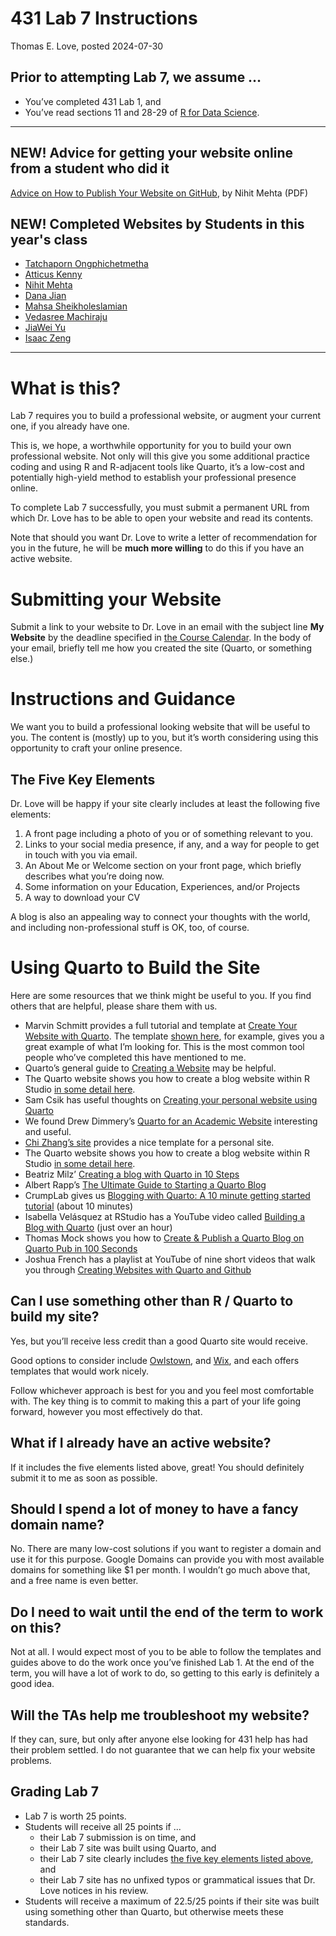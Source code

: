 # 431 Lab 7 Instructions
Thomas E. Love, posted
2024-07-30

## Prior to attempting Lab 7, we assume …

- You’ve completed 431 Lab 1, and
- You’ve read sections 11 and 28-29 of [R for Data Science](https://r4ds.hadley.nz/).

----

## NEW! Advice for getting your website online from a student who did it

[Advice on How to Publish Your Website on GitHub](https://github.com/THOMASELOVE/431-labs-2024/blob/main/lab7/lab7_publishing_advice_for_github.pdf), by Nihit Mehta (PDF)

## NEW! Completed Websites by Students in this year's class

- [Tatchaporn Ongphichetmetha](https://tatchaporn.github.io/tatchaporn/)
- [Atticus Kenny](https://atticus-kenny.github.io/atticuskenny/)
- [Nihit Mehta](https://nmehta08.github.io/nmehta08/)
- [Dana Jian](https://dzjian1.github.io/)
- [Mahsa Sheikholeslamian](https://mahsa-sheikh.github.io/Mahsa-Sheikh/)
- [Vedasree Machiraju](https://vmachira.github.io/)
- [JiaWei Yu](https://jiyu3048.github.io/jiyu3048/)
- [Isaac Zeng](https://www.isaaczz.com/)
 
----

# What is this?

Lab 7 requires you to build a professional website, or augment your
current one, if you already have one.

This is, we hope, a worthwhile opportunity for you to build your own
professional website. Not only will this give you some additional
practice coding and using R and R-adjacent tools like Quarto, it’s a
low-cost and potentially high-yield method to establish your
professional presence online.

To complete Lab 7 successfully, you must submit a permanent URL from
which Dr. Love has to be able to open your website and read its
contents.

Note that should you want Dr. Love to write a letter of recommendation
for you in the future, he will be **much more willing** to do this if
you have an active website.

# Submitting your Website

Submit a link to your website to Dr. Love in an email with the subject
line **My Website** by the deadline specified in [the Course
Calendar](https://thomaselove.github.io/431-2024/calendar.html). In the
body of your email, briefly tell me how you created the site (Quarto, or
something else.)

# Instructions and Guidance

We want you to build a professional looking website that will be useful
to you. The content is (mostly) up to you, but it’s worth considering
using this opportunity to craft your online presence.

## The Five Key Elements

Dr. Love will be happy if your site clearly includes at least the
following five elements:

1.  A front page including a photo of you or of something relevant to
    you.
2.  Links to your social media presence, if any, and a way for people to
    get in touch with you via email.
3.  An About Me or Welcome section on your front page, which briefly
    describes what you’re doing now.
4.  Some information on your Education, Experiences, and/or Projects
5.  A way to download your CV

A blog is also an appealing way to connect your thoughts with the world,
and including non-professional stuff is OK, too, of course.

# Using Quarto to Build the Site

Here are some resources that we think might be useful to you. If you
find others that are helpful, please share them with us.

- Marvin Schmitt provides a full tutorial and template at [Create Your
  Website with
  Quarto](https://www.marvinschmitt.com/blog/website-tutorial-quarto/).
  The template [shown
  here](https://marvinschmitt.github.io/quarto-website-template/), for
  example, gives you a great example of what I’m looking for. This is
  the most common tool people who’ve completed this have mentioned to
  me.
- Quarto’s general guide to [Creating a
  Website](https://quarto.org/docs/websites/) may be helpful.
- The Quarto website shows you how to create a blog website within R
  Studio [in some detail
  here](https://quarto.org/docs/websites/website-blog.html).
- Sam Csik has useful thoughts on [Creating your personal website using
  Quarto](https://ucsb-meds.github.io/creating-quarto-websites/)
- We found Drew Dimmery’s [Quarto for an Academic
  Website](https://ddimmery.com/posts/quarto-website/) interesting and
  useful.
- [Chi Zhang’s
  site](https://andreaczhang.github.io/qtwAcademic/articles/template_personal.html)
  provides a nice template for a personal site.
- The Quarto website shows you how to create a blog website within R
  Studio [in some detail
  here](https://quarto.org/docs/websites/website-blog.html).
- Beatriz Milz’ [Creating a blog with Quarto in 10
  Steps](https://beamilz.com/posts/2022-06-05-creating-a-blog-with-quarto/en/)
- Albert Rapp’s [The Ultimate Guide to Starting a Quarto
  Blog](https://albert-rapp.de/posts/13_quarto_blog_writing_guide/13_quarto_blog_writing_guide.html)
- CrumpLab gives us [Blogging with Quarto: A 10 minute getting started
  tutorial](https://www.youtube.com/watch?v=YoKjBcuUP0s) (about 10
  minutes)
- Isabella Velásquez at RStudio has a YouTube video called [Building a
  Blog with Quarto](https://www.youtube.com/watch?v=CVcvXfRyfE0) (just
  over an hour)
- Thomas Mock shows you how to [Create & Publish a Quarto Blog on Quarto
  Pub in 100 Seconds](https://www.youtube.com/watch?v=t8qtcDyCRFA)
- Joshua French has a playlist at YouTube of nine short videos that walk
  you through [Creating Websites with Quarto and
  Github](https://www.youtube.com/playlist?list=PLkrJrLs7xfbXcEKhTCKRSr2VXH4yiBeXo)

## Can I use something other than R / Quarto to build my site?

Yes, but you’ll receive less credit than a good Quarto site would
receive.

Good options to consider include [Owlstown](https://www.owlstown.com/),
and [Wix](https://www.wix.com/), and each offers templates that would
work nicely.

Follow whichever approach is best for you and you feel most comfortable
with. The key thing is to commit to making this a part of your life
going forward, however you most effectively do that.

## What if I already have an active website?

If it includes the five elements listed above, great! You should
definitely submit it to me as soon as possible.

## Should I spend a lot of money to have a fancy domain name?

No. There are many low-cost solutions if you want to register a domain
and use it for this purpose. Google Domains can provide you with most
available domains for something like \$1 per month. I wouldn’t go much
above that, and a free name is even better.

## Do I need to wait until the end of the term to work on this?

Not at all. I would expect most of you to be able to follow the
templates and guides above to do the work once you’ve finished Lab 1. At
the end of the term, you will have a lot of work to do, so getting to
this early is definitely a good idea.

## Will the TAs help me troubleshoot my website?

If they can, sure, but only after anyone else looking for 431 help has
had their problem settled. I do not guarantee that we can help fix your
website problems.

## Grading Lab 7

- Lab 7 is worth 25 points.
- Students will receive all 25 points if ...
    - their Lab 7 submission is on time, and
    - their Lab 7 site was built using Quarto, and
    - their Lab 7 site clearly includes [the five key elements listed above](#the-five-key-elements), and
    - their Lab 7 site has no unfixed typos or grammatical issues that Dr. Love notices in his review.
- Students will receive a maximum of 22.5/25 points if their site was built using something other than Quarto, but otherwise meets these standards.


